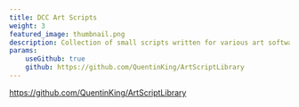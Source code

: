 ```yaml
---
title: DCC Art Scripts
weight: 3
featured_image: thumbnail.png
description: Collection of small scripts written for various art software, mostly python. The content in this varies from stable tools to quick scripts I whipped up in 10 minutes in order to save time. I mainly just put these online in case it helps anyone else.
params:
    useGithub: true
    github: https://github.com/QuentinKing/ArtScriptLibrary
---
```


https://github.com/QuentinKing/ArtScriptLibrary